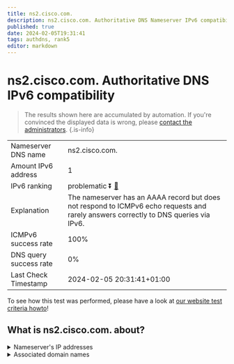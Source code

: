 ```yaml
---
title: ns2.cisco.com.
description: ns2.cisco.com. Authoritative DNS Nameserver IPv6 compatibility
published: true
date: 2024-02-05T19:31:41
tags: authdns, rank5
editor: markdown
---
```


# ns2.cisco.com. Authoritative DNS IPv6 compatibility

> The results shown here are accumulated by automation. If you're convinced the displayed data is wrong, please [contact the administrators](/howto/chat). 
{.is-info}




|   |   |
| - | - |
| Nameserver DNS name | ns2.cisco.com.
| Amount IPv6 address | 1
| IPv6 ranking | problematic :arrow_double_down: [🔗](/howto/ranking) |
| Explanation | The nameserver has an AAAA record but does not respond to ICMPv6 echo requests and rarely answers correctly to DNS queries via IPv6. |
| ICMPv6 success rate | 100%|
| DNS query success rate | 0% |
| Last Check Timestamp | 2024-02-05 20:31:41+01:00 |

To see how this test was performed, please have a look at [our website test criteria howto](/howto/testcriteria/authdns)!


## What is ns2.cisco.com. about?




<details>
<summary>Nameserver's IP addresses</summary>

2001:420:2041:5000::a

</details>



<details>
<summary>Associated domain names</summary>

www.cisco.com

</details>
